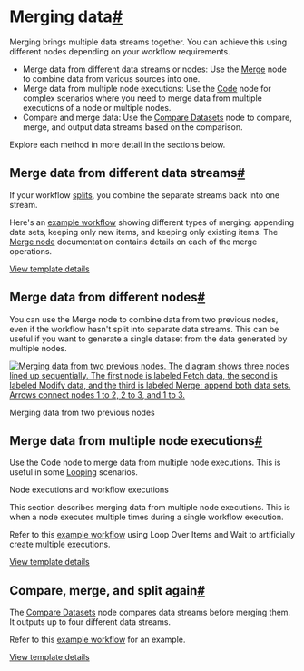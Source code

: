 [](https://github.com/n8n-io/n8n-docs/edit/main/docs/flow-logic/merging.md "Edit this page")

# Merging data[#](#merging-data "Permanent link")

Merging brings multiple data streams together. You can achieve this using different nodes depending on your workflow requirements.

*   Merge data from different data streams or nodes: Use the [Merge](../../integrations/builtin/core-nodes/n8n-nodes-base.merge/) node to combine data from various sources into one.
*   Merge data from multiple node executions: Use the [Code](../../integrations/builtin/core-nodes/n8n-nodes-base.code/) node for complex scenarios where you need to merge data from multiple executions of a node or multiple nodes.
*   Compare and merge data: Use the [Compare Datasets](../../integrations/builtin/core-nodes/n8n-nodes-base.comparedatasets/) node to compare, merge, and output data streams based on the comparison.

Explore each method in more detail in the sections below.

## Merge data from different data streams[#](#merge-data-from-different-data-streams "Permanent link")

If your workflow [splits](../splitting/), you combine the separate streams back into one stream.

Here's an [example workflow](https://n8n.io/workflows/1747-joining-different-datasets/) showing different types of merging: appending data sets, keeping only new items, and keeping only existing items. The [Merge node](../../integrations/builtin/core-nodes/n8n-nodes-base.merge/) documentation contains details on each of the merge operations.

[View template details](https://n8n.io/workflows/1747-joining-different-datasets/)

## Merge data from different nodes[#](#merge-data-from-different-nodes "Permanent link")

You can use the Merge node to combine data from two previous nodes, even if the workflow hasn't split into separate data streams. This can be useful if you want to generate a single dataset from the data generated by multiple nodes.

[![Merging data from two previous nodes. The diagram shows three nodes lined up sequentially. The first node is labeled Fetch data, the second is labeled Modify data, and the third is labeled Merge: append both data sets. Arrows connect nodes 1 to 2, 2 to 3, and 1 to 3.](../../_images/flow-logic/merging/merge-node-data.png)](https://docs.n8n.io/_images/flow-logic/merging/merge-node-data.png)

Merging data from two previous nodes

## Merge data from multiple node executions[#](#merge-data-from-multiple-node-executions "Permanent link")

Use the Code node to merge data from multiple node executions. This is useful in some [Looping](../looping/) scenarios.

Node executions and workflow executions

This section describes merging data from multiple node executions. This is when a node executes multiple times during a single workflow execution.

Refer to this [example workflow](https://n8n.io/workflows/1814-merge-multiple-runs-into-one/) using Loop Over Items and Wait to artificially create multiple executions.

[View template details](https://n8n.io/workflows/1814-merge-multiple-runs-into-one/)

## Compare, merge, and split again[#](#compare-merge-and-split-again "Permanent link")

The [Compare Datasets](../../integrations/builtin/core-nodes/n8n-nodes-base.comparedatasets/) node compares data streams before merging them. It outputs up to four different data streams.

Refer to this [example workflow](https://n8n.io/workflows/1943-comparing-data-with-the-compare-datasets-node/) for an example.

[View template details](https://n8n.io/workflows/1943-comparing-data-with-the-compare-datasets-node/)